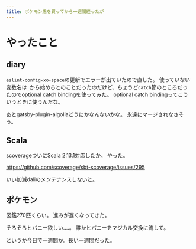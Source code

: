 ```yaml
---
title: ポケモン盾を買ってから一週間経ったが
---
```


# やったこと

## diary

`eslint-config-xo-space`の更新でエラーが出ていたので直した。
使っていない変数名は`_`から始めろとのことだったのだけど、ちょうど`catch`節のところだったのでoptional catch bindingを使ってみた。
optional catch bindingってこういうときに使うんだな。

あとgatsby-plugin-algoliaどうにかなんないかな。
永遠にマージされなさそう。

## Scala

scoverageついにScala 2.13.1対応したか。
やった。

<https://github.com/scoverage/sbt-scoverage/issues/295>

いい加減daliのメンテナンスしないと。

## ポケモン

図鑑270匹くらい。
進みが遅くなってきた。

そろそろヒバニー欲しい‥‥。
誰かヒバニーをマジカル交換に流して。

というか今日で一週間か。長い一週間だった。
